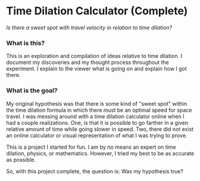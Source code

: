 # Time Dilation Calculator (Complete)
*Is there a sweet spot with travel velocity in relation to time dilation?*

### What is this?

This is an exploration and compilation of ideas relative to time dilation. I document my discoveries
and my thought process throughout the experiment. I explain to the viewer what is going on and explain how I got there.

### What is the goal?

My original hypothesis was that there is some kind of "sweet spot" within the time dilation formula in which there must
be an optimal speed for space travel. I was messing around with a time dilation calculator online when I had a couple
realizations. One, is that it is possible to go farther in a given relative amount of time while going slower in speed.
Two, there did not exist an online calculator or visual representation of what I was trying to prove.

This is a project I started for fun. I am by no means an expert on time dilation, physics, or mathematics. However, I
tried my best to be as accurate as possible.

So, with this project complete, the question is: Was my hypothesis true?